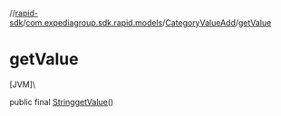 //[rapid-sdk](../../../index.md)/[com.expediagroup.sdk.rapid.models](../index.md)/[CategoryValueAdd](index.md)/[getValue](get-value.md)

# getValue

[JVM]\

public final [String](https://docs.oracle.com/javase/8/docs/api/java/lang/String.html)[getValue](get-value.md)()
